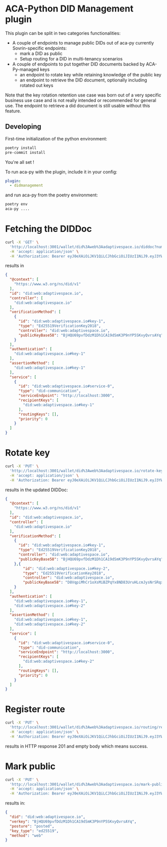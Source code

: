 # ACA-Python DID Management plugin

This plugin can be split in two categories functionalities:
* A couple of endpoints to manage public DIDs out of aca-py currently Sovrin-specific endpoints:
  * mark a DID as public
  * Setup routing for a DID in multi-tenancy scenarios
* A couple of endpoints to put together DID documents backed by ACA-Py-managed keys
  * an endpoint to rotate key while retaining knowledge of the public key
  * an endpoint to retrieve the DID document, optionally including rotated out keys

Note that the key rotation retention use case was born out of a very specific business use case and is not really
intended or recommended for general use. The endpoint to retrieve a did document is still usable without this feature.

## Developing

First-time initialization of the python environment:

```bash
poetry install
pre-commit install
```

You're all set !

To run aca-py with the plugin, include it in your config:

```yaml
plugin:
  - didmanagement
```

and run aca-py from the poetry environment:
```bash
poetry env
aca-py ....
```

# Fetching the DIDDoc

```bash
curl -X 'GET' \
  'http://localhost:3001/wallet/did%3Aweb%3Aadaptivespace.io/diddoc?number_of_keys=1' \
  -H 'accept: application/json' \
  -H 'Authorization: Bearer eyJ0eXAiOiJKV1QiLCJhbGciOiJIUzI1NiJ9.eyJ3YWxsZXRfaWQiOiI5ZWI4MzU5Yi05YzAwLTRlNWYtODg5Mi04ZmE1YTYxZWQyZjAiLCJpYXQiOjE2ODMxMTYzMzR9.qVPrNFZrtNiApNu6ByljnuKEJyQ1Yv4K4bAFTeXUYbs'
```

results in

```json
{
  "@context": [
    "https://www.w3.org/ns/did/v1"
  ],
  "id": "did:web:adaptivespace.io",
  "controller": [
    "did:web:adaptivespace.io"
  ],
  "verificationMethod": [
    {
      "id": "did:web:adaptivespace.io#key-1",
      "type": "Ed25519VerificationKey2018",
      "controller": "did:web:adaptivespace.io",
      "publicKeyBase58": "BjHQU69pvfDdzM1Dh1CA19dSmK3P9nYP5SKvyQvrsAYq"
    }
  ],
  "authentication": [
    "did:web:adaptivespace.io#key-1"
  ],
  "assertionMethod": [
    "did:web:adaptivespace.io#key-1"
  ],
  "service": [
    {
      "id": "did:web:adaptivespace.io#service-0",
      "type": "did-communication",
      "serviceEndpoint": "http://localhost:3000",
      "recipientKeys": [
        "did:web:adaptivespace.io#key-1"
      ],
      "routingKeys": [],
      "priority": 0
    }
  ]
}
```
    

# Rotate key
```bash
curl -X 'PUT' \
  'http://localhost:3001/wallet/did%3Aweb%3Aadaptivespace.io/rotate-keys' \
  -H 'accept: application/json' \
  -H 'Authorization: Bearer eyJ0eXAiOiJKV1QiLCJhbGciOiJIUzI1NiJ9.eyJ3YWxsZXRfaWQiOiI5ZWI4MzU5Yi05YzAwLTRlNWYtODg5Mi04ZmE1YTYxZWQyZjAiLCJpYXQiOjE2ODMxMTYzMzR9.qVPrNFZrtNiApNu6ByljnuKEJyQ1Yv4K4bAFTeXUYbs'
```

results in the updated DIDDoc:

```json
{
  "@context": [
    "https://www.w3.org/ns/did/v1"
  ],
  "id": "did:web:adaptivespace.io",
  "controller": [
    "did:web:adaptivespace.io"
  ],
  "verificationMethod": [
    {
      "id": "did:web:adaptivespace.io#key-1",
      "type": "Ed25519VerificationKey2018",
      "controller": "did:web:adaptivespace.io",
      "publicKeyBase58": "BjHQU69pvfDdzM1Dh1CA19dSmK3P9nYP5SKvyQvrsAYq"
    },{
		"id": "did:web:adaptivespace.io#key-2",
		"type": "Ed25519VerificationKey2018",
		"controller": "did:web:adaptivespace.io",
		"publicKeyBase58": "D8VqpiMhCr1oXsMiBZPqYx8ND83UruHLcmJysNrSRqxX"
	}
  ],
  "authentication": [
    "did:web:adaptivespace.io#key-1",
    "did:web:adaptivespace.io#key-2"
  ],
  "assertionMethod": [
    "did:web:adaptivespace.io#key-1",
    "did:web:adaptivespace.io#key-2"
  ],
  "service": [
    {
      "id": "did:web:adaptivespace.io#service-0",
      "type": "did-communication",
      "serviceEndpoint": "http://localhost:3000",
      "recipientKeys": [
        "did:web:adaptivespace.io#key-2"
      ],
      "routingKeys": [],
      "priority": 0
    }
  ]
}
```

# Register route
```bash
curl -X 'PUT' \
  'http://localhost:3001/wallet/did%3Aweb%3Aadaptivespace.io/routing/register-route' \
  -H 'accept: application/json' \
  -H 'Authorization: Bearer eyJ0eXAiOiJKV1QiLCJhbGciOiJIUzI1NiJ9.eyJ3YWxsZXRfaWQiOiI5ZWI4MzU5Yi05YzAwLTRlNWYtODg5Mi04ZmE1YTYxZWQyZjAiLCJpYXQiOjE2ODMxMTYzMzR9.qVPrNFZrtNiApNu6ByljnuKEJyQ1Yv4K4bAFTeXUYbs'
```

results in HTTP response 201 and empty body which means success.

# Mark public

```bash
curl -X 'PUT' \
  'http://localhost:3001/wallet/did%3Aweb%3Aadaptivespace.io/mark-public' \
  -H 'accept: application/json' \
  -H 'Authorization: Bearer eyJ0eXAiOiJKV1QiLCJhbGciOiJIUzI1NiJ9.eyJ3YWxsZXRfaWQiOiI5ZWI4MzU5Yi05YzAwLTRlNWYtODg5Mi04ZmE1YTYxZWQyZjAiLCJpYXQiOjE2ODMxMTYzMzR9.qVPrNFZrtNiApNu6ByljnuKEJyQ1Yv4K4bAFTeXUYbs'
```

results in:

```json
{
  "did": "did:web:adaptivespace.io",
  "verkey": "BjHQU69pvfDdzM1Dh1CA19dSmK3P9nYP5SKvyQvrsAYq",
  "posture": "posted",
  "key_type": "ed25519",
  "method": "web"
}
```

